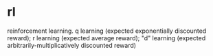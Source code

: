 rl
==

reinforcement learning. q learning (expected exponentially discounted reward); r learning (expected average reward); "d" learning (expected arbitrarily-multiplicatively discounted reward)